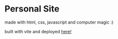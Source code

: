 # Personal Site

made with html, css, javascript and computer magic :)

built with vite and deployed [here!](https://neemo.site)

